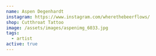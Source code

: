```yaml
---
name: Aspen Degenhardt
instagram: https://www.instagram.com/wherethebeerflows/
shop: Cutthroat Tattoo
image: /assets/images/aspenimg_6033.jpg
tags:
  - artist
active: true
---
```

